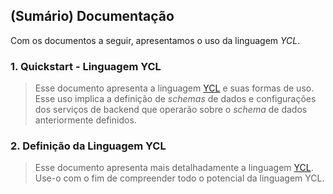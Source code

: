 ## (Sumário) Documentação

Com os documentos a seguir, apresentamos o uso da linguagem _YCL_.

### 1. Quickstart - Linguagem YCL
> Esse documento apresenta a linguagem [YCL](https://github.com/ycodify-tech/cli-scripts/blob/master/ycl.md) e suas formas de uso. Esse uso implica a definição de _schemas_ de dados e configurações dos serviços de backend que operarão sobre o _schema_ de dados anteriormente definidos.

### 2. Definição da Linguagem YCL
> Esse documento apresenta mais detalhadamente a linguagem [YCL](). Use-o com o fim de compreender todo o potencial da linguagem YCL.
